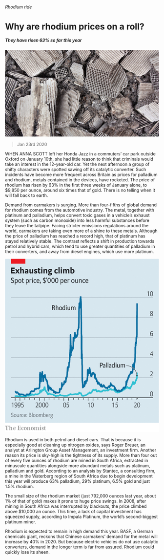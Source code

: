 ###### Rhodium ride

# Why are rhodium prices on a roll? 

##### They have risen 63% so far this year 

![image](images/20200125_FNP502.jpg) 

> Jan 23rd 2020 

WHEN ANNA SCOTT left her Honda Jazz in a commuters’ car park outside Oxford on January 10th, she had little reason to think that criminals would take an interest in the 12-year-old car. Yet the next afternoon a group of shifty characters were spotted sawing off its catalytic converter. Such incidents have become more frequent across Britain as prices for palladium and rhodium, metals contained in the devices, have rocketed. The price of rhodium has risen by 63% in the first three weeks of January alone, to $9,850 per ounce, around six times that of gold. There is no telling when it will fall back to earth.

Demand from carmakers is surging. More than four-fifths of global demand for rhodium comes from the automotive industry. The metal, together with platinum and palladium, helps convert toxic gases in a vehicle’s exhaust system (such as carbon monoxide) into less harmful substances before they leave the tailpipe. Facing stricter emissions regulations around the world, carmakers are taking even more of a shine to these metals. Although the price of palladium has reached a record high, that of platinum has stayed relatively stable. The contrast reflects a shift in production towards petrol and hybrid cars, which tend to use greater quantities of palladium in their converters, and away from diesel engines, which use more platinum.

![image](images/20200125_FNC231.png) 


Rhodium is used in both petrol and diesel cars. That is because it is especially good at cleaning up nitrogen oxides, says Roger Breuer, an analyst at Arlington Group Asset Management, an investment firm. Another reason its price is sky-high is the tightness of its supply. More than four out of every five ounces of rhodium are mined in South Africa, extracted in minuscule quantities alongside more abundant metals such as platinum, palladium and gold. According to an analysis by Stantec, a consulting firm, a mine in the Waterberg region of South Africa due to begin development this year will produce 63% palladium, 29% platinum, 6.5% gold and just 1.5% rhodium.

The small size of the rhodium market (just 792,000 ounces last year, about 1% of that of gold) makes it prone to huge price swings. In 2008, after mining in South Africa was interrupted by blackouts, the price climbed above $10,000 an ounce. This time, a lack of capital investment has squeezed supply, according to Impala Platinum, the world’s second-biggest platinum miner.

Rhodium is expected to remain in high demand this year. BASF, a German chemicals giant, reckons that Chinese carmakers’ demand for the metal will increase by 40% in 2020. But because electric vehicles do not use catalytic converters, demand in the longer term is far from assured. Rhodium could quickly lose its sheen.

